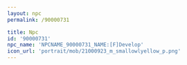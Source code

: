 ```yaml
---
layout: npc
permalink: /90000731

title: Npc
id: '90000731'
npc_name: 'NPCNAME_90000731_NAME:[F]Develop'
icon_url: 'portrait/mob/21000923_m_smallowlyellow_p.png'
---
```

